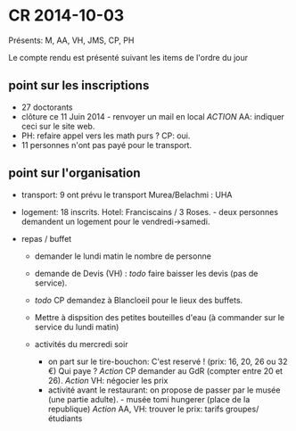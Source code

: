 CR 2014-10-03
=============

Présents: M, AA, VH, JMS, CP, PH

Le compte rendu est présenté suivant les items de l'ordre du jour

## point sur les inscriptions

- 27 doctorants
- clôture ce 11 Juin 2014 - renvoyer un mail en local _ACTION_ AA: indiquer ceci sur le site web.
- PH: refaire appel vers les math purs ? CP: oui.
- 11 personnes n'ont pas payé pour le transport.

## point sur l'organisation
  - transport:	9 ont prévu le transport Murea/Belachmi : UHA

  - logement: 18 inscrits. Hotel: Franciscains / 3 Roses.
		- deux personnes demandent un logement pour le vendredi->samedi.
  
- repas / buffet
	- demander le lundi matin le nombre de personne 
	- demande de Devis (VH) : *todo* faire baisser les devis (pas de service).
	- *todo* CP demandez à Blancloeil pour le lieux des buffets.
	- Mettre à dispsition des petites bouteilles d'eau (à commander sur le service du lundi matin)

  - activités du mercredi soir
    - on part sur le tire-bouchon: C'est reservé ! (prix: 16, 20, 26 ou 32 €)
			Qui paye ? _Action_ CP demander au GdR (compter entre 20 et 26).
			_Action_ VH: négocier les prix
    - activité avant le restaurant: on propose de passer par le musée (une partie adulte).
		  - musée tomi hungerer (place de la republique) _Action_ AA, VH: trouver le prix: tarifs groupes/étudiants

